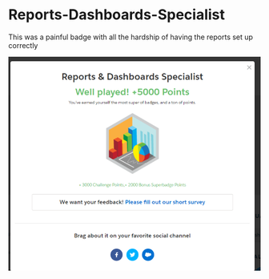 # Reports-Dashboards-Specialist

This was a painful badge with all the hardship of having the reports set up correctly 

![Reports-Dashboards-Specialist Badge](./badge.png)
